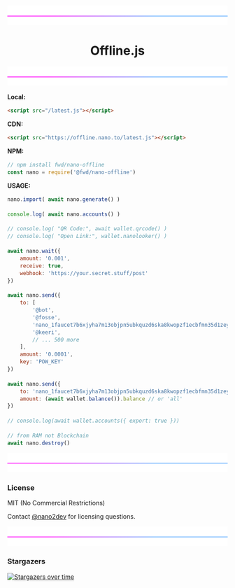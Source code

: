 ![line](https://github.com/fwd/n2/raw/master/.github/line.png)

<h1 align="center">Offline.js</h1>

![line](https://github.com/fwd/n2/raw/master/.github/line.png)

**Local:**
```html
<script src="/latest.js"></script>
```

**CDN:**
```html
<script src="https://offline.nano.to/latest.js"></script>
```

**NPM:**
```js
// npm install fwd/nano-offline
const nano = require('@fwd/nano-offline')
```

**USAGE:**
```js
nano.import( await nano.generate() )

console.log( await nano.accounts() )

// console.log( "QR Code:", await wallet.qrcode() )
// console.log( "Open Link:", wallet.nanolooker() )

await nano.wait({ 
    amount: '0.001',
    receive: true,
    webhook: 'https://your.secret.stuff/post'
})

await nano.send({ 
    to: [ 
        '@bot',
        '@fosse',
        'nano_1faucet7b6xjyha7m13objpn5ubkquzd6ska8kwopzf1ecbfmn35d1zey3ys', 
        '@keeri',
        // ... 500 more
    ], 
    amount: '0.0001',
    key: 'POW_KEY'
})

await nano.send({ 
    to: 'nano_1faucet7b6xjyha7m13objpn5ubkquzd6ska8kwopzf1ecbfmn35d1zey3ys', 
    amount: (await wallet.balance()).balance // or 'all'
})

// console.log(await wallet.accounts({ export: true }))

// from RAM not Blockchain
await nano.destroy()
```

![line](https://github.com/fwd/n2/raw/master/.github/line.png)

### License

MIT (No Commercial Restrictions)

Contact [@nano2dev](mailto:support@nano.to) for licensing questions.

![line](https://github.com/fwd/n2/raw/master/.github/line.png)

### Stargazers

[![Stargazers over time](https://starchart.cc/fwd/nano-js.svg)](https://github.com/fwd/nano-js)
